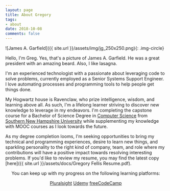 ```yaml
---
layout: page
title: About Gregory
tags: 
- about
date: 2018-10-08
comments: false
---
```


![James A. Garfield]({{ site.url }}/assets/img/jg_250x250.png){: .img-circle}

Hello, I'm Greg. Yes, that's a picture of James A. Garfield. He was a great president with an amazing beard. Also, I like lasagna.

I'm an experienced technologist with a passionate about leveraging code to solve problems, currently employed as a Senior Systems Support Engineer.  I love automating processes and programming tools to help people get things done.

My Hogwartz house is Ravenclaw, who prize intelligence, wisdom, and learning above all.  As such, I'm a lifelong learner striving to discover new knowledge to leverage in my endeavors.  I'm completing the capstone course for a Bachelor of Science Degree in [Computer Science](https://www.snhu.edu/online-degrees/bachelors/bs-in-computer-science) from [Southern New Hampshire University](https://www.snhu.edu) while supplementing my knowledge with MOOC courses as I look towards the future.

As my degree completion looms, I'm seeking opportunities to bring my technical and programming experiences, desire to learn new things, and sparkling personality to the right kind of company, team, and role where my contributions will have a positive impact towards resolving interesting problems.  If you'd like to review my resume, you may find the latest copy [here]({{ site.url }}/assets/docs/Gregory Fellis Resume.pdf).

<center>
You can keep up with my progress on the following learning platforms:
<p>
<a href="https://app.pluralsight.com/profile/gsfellis" target="_blank" class="btn btn-info">Pluralsight</a>
<a href="https://www.udemy.com/user/gregorysfellis/" class="btn btn-info">Udemy</a>
<a href="https://www.freecodecamp.org/gsfellis" target="_blank" class="btn btn-info">freeCodeCamp</a>
</p>
</center>
